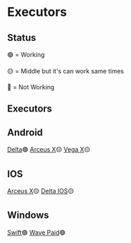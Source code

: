 # Executors

## Status
🟢 = Working

🟡 = Middle but it's can work same times

🔴 = Not Working

## Executors

## Android

[Delta](https://deltaexploits.gg/delta-executor-mobile)🟢
[Arceus X](https://spdmteam.com/index)🟡
[Vega X](vegax.gg)🟡

## IOS

[Arceus X](https://spdmteam.com/index)🟡
[Delta IOS](https://deltaexploits.gg/delta-executor-ios)🟡

## Windows

[Swift](getswift.xyz)🟢
[Wave Paid](getwave.gg)🟢
